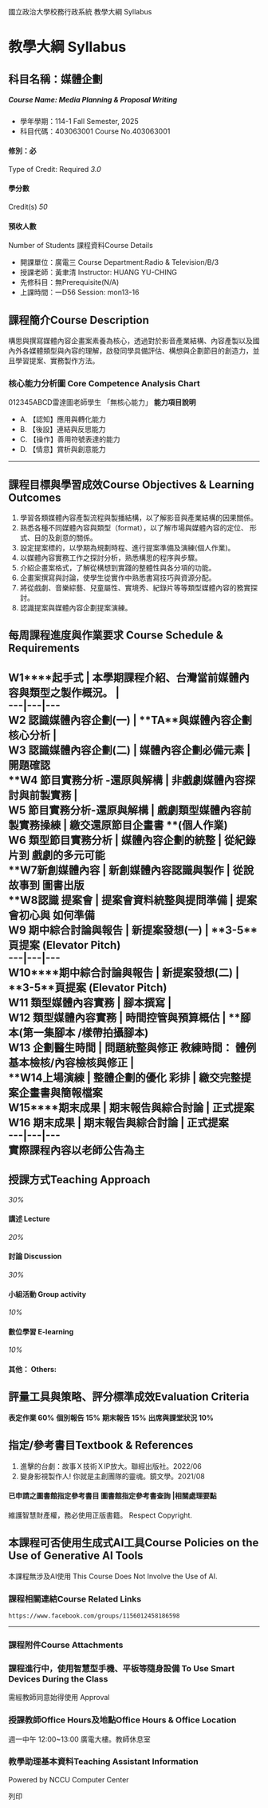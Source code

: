 國立政治大學校務行政系統 教學大綱 Syllabus
# 教學大綱 Syllabus
##  科目名稱：媒體企劃
#####  Course Name: Media Planning & Proposal Writing
  * 學年學期：114-1 Fall Semester, 2025 
  * 科目代碼：403063001 Course No.403063001


#### 修別：必
Type of Credit: Required 
_3.0_
#### 學分數
Credit(s)
_50_
#### 預收人數
Number of Students
課程資料Course Details
  * 開課單位：廣電三 Course Department:Radio & Television/B/3 
  * 授課老師：黃聿清 Instructor: HUANG YU-CHING 
  * 先修科目：無Prerequisite(N/A)
  * 上課時間：一D56 Session: mon13-16


##  課程簡介Course Description
構思與撰寫媒體內容企畫案素養為核心，透過對於影音產業結構、內容產製以及國內外各媒體類型與內容的理解，啟發同學具備評估、構想與企劃節目的創造力，並且學習提案、實務製作方法。
###  核心能力分析圖 Core Competence Analysis Chart
012345ABCD雷達圖老師學生
「無核心能力」 
**能力項目說明**
  * A. 【認知】應用與轉化能力
  * B. 【後設】連結與反思能力
  * C. 【操作】善用符號表達的能力
  * D. 【情意】賞析與創意能力


* * *
##  課程目標與學習成效Course Objectives & Learning Outcomes 
  1. 學習各類媒體內容產製流程與製播結構，以了解影音與產業結構的因果關係。
  2. 熟悉各種不同媒體內容與類型（format），以了解市場與媒體內容的定位、 形式、目的及創意的關係。
  3. 設定提案標的，以學期為規劃時程、進行提案準備及演練(個人作業)。
  4. 以媒體內容實務工作之探討分析，熟悉構思的程序與步驟。
  5. 介紹企畫案格式，了解從構想到實踐的整體性與各分項的功能。
  6. 企畫案撰寫與討論，使學生從實作中熟悉書寫技巧與資源分配。
  7. 將從戲劇、音樂綜藝、兒童屬性、實境秀、紀錄片等等類型媒體內容的務實探討。
  8. 認識提案與媒體內容企劃提案演練。


##  每周課程進度與作業要求 Course Schedule & Requirements
**W1****起手式** |  **本學期課程介紹、台灣當前媒體內容與類型之製作概況。** |   
---|---|---  
**W2 認識媒體內容企劃(****一)** |  **TA****與媒體內容企劃** **核心分析** |   
**W3 認識媒體內容企劃(****二)** |  **媒體內容企劃必備元素** |  **開題確認**  
**W4 節目實務分析 -****還原與解構** |  **非戲劇媒體內容探討與前製實務** |   
**W5 節目實務分析-****還原與解構** |  **戲劇類型媒體內容前製實務操練** |  **繳交還原節目企畫書** **(****個人作業)**  
**W6 類型節目實務分析** |  **媒體內容企劃的統整** |  **從紀錄片到** **戲劇的多元可能**  
**W7****新創媒體內容** |  **新創媒體內容認識與製作** |  **從說故事到** **圖書出版**  
**W8****認識** **提案會** |  **提案會資料統整與提問準備** |  **提案會初心與** **如何準備**  
**W9 期中綜合討論與報告** |  **新提案發想(****一)** |  **3-5****頁提案** **(Elevator Pitch)**  
---|---|---  
**W10****期中綜合討論與報告** |  **新提案發想(****二)** |  **3-5****頁提案** **(Elevator Pitch)**  
**W11 類型媒體內容實務** |  **腳本撰寫** |   
**W12 類型媒體內容實務** |  **時間控管與預算概估** |  **腳本(****第一集腳本 /****樣帶拍攝腳本)**  
**W13 企劃醫生時間** |  **問題統整與修正** **教練時間：** **體例基本檢核/內容檢核與修正** |   
**W14****上場演練** |  **整體企劃的優化** **彩排** |  **繳交完整提案企畫書與簡報檔案**  
**W15****期末成果** |  **期末報告與綜合討論** |  **正式提案**  
**W16 期末成果** |  **期末報告與綜合討論** |  **正式提案**  
---|---|---  
**實際課程內容以老師公告為主**  
---  
##  授課方式Teaching Approach
_30%_
####  講述 Lecture
_20%_
####  討論 Discussion
_30%_
####  小組活動 Group activity
_10%_
####  數位學習 E-learning
_10%_
####  其他： Others:
##  評量工具與策略、評分標準成效Evaluation Criteria
**表定作業 60%**
**個別報告 15%**
**期末報告 15%**
**出席與課堂狀況 10%**
##  指定/參考書目Textbook & References
1) 進擊的台劇：故事Ｘ技術ＸIP放大。聯經出版社。2022/06 
2) 變身影視製作人! 你就是主創團隊的靈魂。鏡文學。2021/08
####  已申請之圖書館指定參考書目  圖書館指定參考書查詢 |相關處理要點
維護智慧財產權，務必使用正版書籍。 Respect Copyright.
##  本課程可否使用生成式AI工具Course Policies on the Use of Generative AI Tools
本課程無涉及AI使用 This Course Does Not Involve the Use of AI.
###  課程相關連結Course Related Links
```
https://www.facebook.com/groups/1156012458186598
```

* * *
###  課程附件Course Attachments
###  課程進行中，使用智慧型手機、平板等隨身設備 To Use Smart Devices During the Class
需經教師同意始得使用  Approval
###  授課教師Office Hours及地點Office Hours & Office Location
週一中午 12:00~13:00 廣電大樓。教師休息室
###  教學助理基本資料Teaching Assistant Information
Powered by NCCU Computer Center
  
列印
